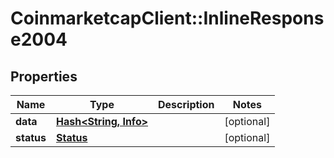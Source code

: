 # CoinmarketcapClient::InlineResponse2004

## Properties
Name | Type | Description | Notes
------------ | ------------- | ------------- | -------------
**data** | [**Hash&lt;String, Info&gt;**](Info.md) |  | [optional] 
**status** | [**Status**](Status.md) |  | [optional] 


